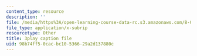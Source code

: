 ```yaml
---
content_type: resource
description: ''
file: /media/https%3A/open-learning-course-data-rc.s3.amazonaws.com/8-04-quantum-physics-i-spring-2013/98b74ff50cacbc10536629a2d137880c_lMFgfqRZYoc.srt
file_type: application/x-subrip
resourcetype: Other
title: 3play caption file
uid: 98b74ff5-0cac-bc10-5366-29a2d137880c
---
```


